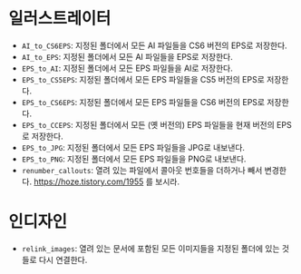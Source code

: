 # 일러스트레이터

* `AI_to_CS6EPS`: 지정된 폴더에서 모든 AI 파일들을 CS6 버전의 EPS로 저장한다.
* `AI_to_EPS`: 지정된 폴더에서 모든 AI 파일들을 EPS로 저장한다.
* `EPS_to_AI`: 지정된 폴더에서 모든 EPS 파일들을 AI로 저장한다.
* `EPS_to_CS5EPS`: 지정된 폴더에서 모든 EPS 파일들을 CS5 버전의 EPS로 저장한다.
* `EPS_to_CS6EPS`: 지정된 폴더에서 모든 EPS 파일들을 CS6 버전의 EPS로 저장한다.
* `EPS_to_CCEPS`: 지정된 폴더에서 모든 (옛 버전의) EPS 파일들을 현재 버전의 EPS로 저장한다.
* `EPS_to_JPG`: 지정된 폴더에서 모든 EPS 파일들을 JPG로 내보낸다.
* `EPS_to_PNG`: 지정된 폴더에서 모든 EPS 파일들을 PNG로 내보낸다.
* `renumber_callouts`: 열려 있는 파일에서 콜아웃 번호들을 더하거나 빼서 변경한다. https://hoze.tistory.com/1955 를 보시라.

# 인디자인

* `relink_images`: 열려 있는 문서에 포함된 모든 이미지들을 지정된 폴더에 있는 것들로 다시 연결한다.
